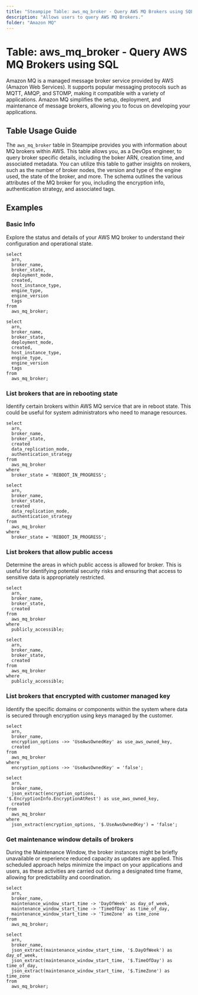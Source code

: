 ```yaml
---
title: "Steampipe Table: aws_mq_broker - Query AWS MQ Brokers using SQL"
description: "Allows users to query AWS MQ Brokers."
folder: "Amazon MQ"
---
```


# Table: aws_mq_broker - Query AWS MQ Brokers using SQL

Amazon MQ is a managed message broker service provided by AWS (Amazon Web Services). It supports popular messaging protocols such as MQTT, AMQP, and STOMP, making it compatible with a variety of applications. Amazon MQ simplifies the setup, deployment, and maintenance of message brokers, allowing you to focus on developing your applications.

## Table Usage Guide

The `aws_mq_broker` table in Steampipe provides you with information about MQ brokers within AWS. This table allows you, as a DevOps engineer, to query broker specific details, including the boker ARN, creation time, and associated metadata. You can utilize this table to gather insights on nrokers, such as the number of broker nodes, the version and type of the engine used, the state of the broker, and more. The schema outlines the various attributes of the MQ broker for you, including the encryption info, authentication strategy, and associated tags.

## Examples

### Basic Info
Explore the status and details of your AWS MQ broker to understand their configuration and operational state.

```sql+postgres
select
  arn,
  broker_name,
  broker_state,
  deployment_mode,
  created,
  host_instance_type,
  engine_type,
  engine_version
  tags
from
  aws_mq_broker;
```

```sql+sqlite
select
  arn,
  broker_name,
  broker_state,
  deployment_mode,
  created,
  host_instance_type,
  engine_type,
  engine_version
  tags
from
  aws_mq_broker;
```

### List brokers that are in rebooting state
Identify certain brokers within AWS MQ service that are in reboot state. This could be useful for system administrators who need to manage resources.

```sql+postgres
select
  arn,
  broker_name,
  broker_state,
  created
  data_replication_mode,
  authentication_strategy
from
  aws_mq_broker
where
  broker_state = 'REBOOT_IN_PROGRESS';
```

```sql+sqlite
select
  arn,
  broker_name,
  broker_state,
  created
  data_replication_mode,
  authentication_strategy
from
  aws_mq_broker
where
  broker_state = 'REBOOT_IN_PROGRESS';
```

### List brokers that allow public access
Determine the areas in which public access is allowed for broker. This is useful for identifying potential security risks and ensuring that access to sensitive data is appropriately restricted.

```sql+postgres
select
  arn,
  broker_name,
  broker_state,
  created
from
  aws_mq_broker
where
  publicly_accessible;
```

```sql+sqlite
select
  arn,
  broker_name,
  broker_state,
  created
from
  aws_mq_broker
where
  publicly_accessible;
```

### List brokers that encrypted with customer managed key
Identify the specific domains or components within the system where data is secured through encryption using keys managed by the customer.

```sql+postgres
select
  arn,
  broker_name,
  encryption_options ->> 'UseAwsOwnedKey' as use_aws_owned_key,
  created
from
  aws_mq_broker
where
  encryption_options ->> 'UseAwsOwnedKey' = 'false';
```

```sql+sqlite
select
  arn,
  broker_name,
  json_extract(encryption_options, '$.EncryptionInfo.EncryptionAtRest') as use_aws_owned_key,
  created
from
  aws_mq_broker
where
  json_extract(encryption_options, '$.UseAwsOwnedKey') = 'false';
```

### Get maintenance window details of brokers
During the Maintenance Window, the broker instances might be briefly unavailable or experience reduced capacity as updates are applied. This scheduled approach helps minimize the impact on your applications and users, as these activities are carried out during a designated time frame, allowing for predictability and coordination.

```sql+postgres
select
  arn,
  broker_name,
  maintenance_window_start_time -> 'DayOfWeek' as day_of_week,
  maintenance_window_start_time -> 'TimeOfDay' as time_of_day,
  maintenance_window_start_time -> 'TimeZone' as time_zone
from
  aws_mq_broker;
```

```sql+sqlite
select
  arn,
  broker_name,
  json_extract(maintenance_window_start_time, '$.DayOfWeek') as day_of_week,
  json_extract(maintenance_window_start_time, '$.TimeOfDay') as time_of_day,
  json_extract(maintenance_window_start_time, '$.TimeZone') as time_zone
from
  aws_mq_broker;
```